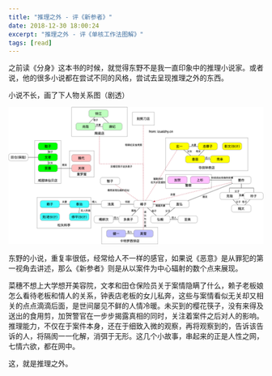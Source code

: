 ```yaml
---
title: "推理之外 - 评《新参者》"
date: 2018-12-30 18:00:24
excerpt: "推理之外 - 评《单核工作法图解》"
tags: [read]
---
```


之前读《分身》这本书的时候，就觉得东野不是我一直印象中的推理小说家。或者说，他的很多小说都在尝试不同的风格，尝试去呈现推理之外的东西。

小说不长，画了下人物关系图（剧透）

![新参者](assets/images/xincanzhe.png)

东野的小说，重复率很低，经常给人不一样的感官，如果说《恶意》是从罪犯的第一视角去讲述，那么《新参者》则是从以案件为中心辐射的数个点来展现。

菜穗不想上大学想开美容院，文孝和田仓保险员关于案情隐瞒了什么，赖子老板娘怎么看待老板和情人的关系，钟表店老板的女儿私奔，这些与案情看似无关却又相关的点点滴滴后面，是世间屡见不鲜的人情冷暖。未买到的樱花筷子，没有来得及送出的食用剪，加贺警官在一步步揭露真相的同时，关注着案件之后对人的影响。推理能力，不仅在于案件本身，还在于细致入微的观察，再将观察到的，告诉该告诉的人，将隔阂一一化解，消弭于无形。这几个小故事，串起来的正是人性之网，七情六欲，都在网中。

这，就是推理之外。


